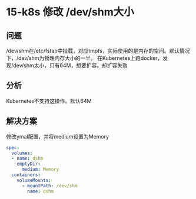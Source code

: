 # 15-k8s 修改 /dev/shm大小

## 问题
/dev/shm在/etc/fstab中挂载，对应tmpfs，实际使用的是内存的空间。默认情况下，/dev/shm为物理内存大小的一半。
在Kubernetes上跑docker，发现/dev/shm太小，只有64M，想要扩容。却扩容失败

## 分析
Kubernetes不支持这操作。默认64M

## 解决方案

修改ymal配置，并将medium设置为Memory
```yaml
spec:
  volumes:
  - name: dshm
    emptyDir:
      medium: Memory
  containers:
    volumeMounts:
      - mountPath: /dev/shm
        name: dshm
```
